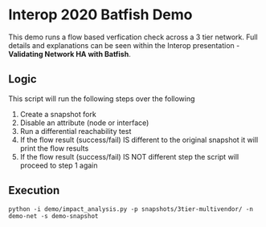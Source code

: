 # Interop 2020 Batfish Demo
This demo runs a flow based verfication check across a 3 tier network.
Full details and explanations can be seen within the Interop presentation - **Validating Network HA with Batfish**.

## Logic
This script will run the following steps over the following
1. Create a snapshot fork
2. Disable an attribute (node or interface)
3. Run a differential reachability test
4. If the flow result (success/fail) IS different to the original snapshot it will print the flow results
5. If the flow result (success/fail) IS NOT different step the script will proceed to step 1 again

## Execution
```
python -i demo/impact_analysis.py -p snapshots/3tier-multivendor/ -n demo-net -s demo-snapshot
```
